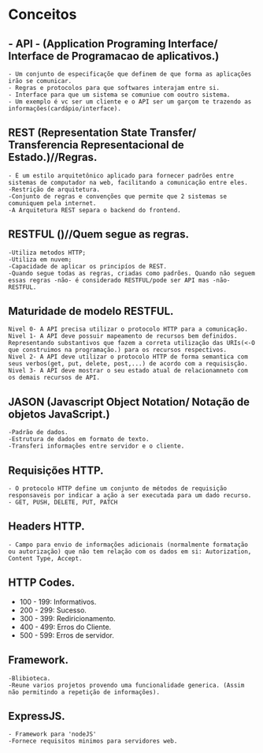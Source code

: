 # Conceitos

## - API - (Application Programing Interface/ Interface de Programacao de aplicativos.)
```
- Um conjunto de especificaçõe que definem de que forma as aplicações irão se comunicar. 
- Regras e protocolos para que softwares interajam entre si. 
- Interface para que um sistema se comuniue com ooutro sistema. 
- Um exemplo é vc ser um cliente e o API ser um garçom te trazendo as informações(cardápio/interface).
```

## REST (Representation State Transfer/ Transferencia Representacional de Estado.)//Regras.
```
- É um estilo arquitetônico aplicado para fornecer padrões entre sistemas de computador na web, facilitando a comunicação entre eles.
-Restrição de arquitetura. 
-Conjunto de regras e convenções que permite que 2 sistemas se comuniquem pela internet.
-A Arquitetura REST separa o backend do frontend.  
```

## RESTFUL ()//Quem segue as regras.
```
-Utiliza metodos HTTP;
-Utiliza em nuvem;
-Capacidade de aplicar os principíos de REST.
-Quando segue todas as regras, criadas como padrões. Quando não seguem essas regras -não- é considerado RESTFUL/pode ser API mas -não- RESTFUL. 
```

## Maturidade de modelo RESTFUL. 
```
Nivel 0- A API precisa utilizar o protocolo HTTP para a comunicação. 
Nivel 1- A API deve possuir mapeamento de recursos bem definidos. Representando substantivos que fazem a correta utilização das URIs(<-O que construimos na programação.) para os recursos respectivos.
Nivel 2- A API deve utilizar o protocolo HTTP de forma semantica com seus verbos(get, put, delete, post,...) de acordo com a requisisção. 
Nivel 3- A API deve mostrar o seu estado atual de relacionamneto com os demais recursos de API. 
```

## JASON (Javascript Object Notation/ Notação de objetos JavaScript.)
```
-Padrão de dados. 
-Estrutura de dados em formato de texto.
-Transferi informações entre servidor e o cliente. 
```

## Requisições HTTP.
```
- O protocolo HTTP define um conjunto de métodos de requisição responsaveis por indicar a ação a ser executada para um dado recurso.
- GET, PUSH, DELETE, PUT, PATCH
```

## Headers HTTP.
```
- Campo para envio de informações adicionais (normalmente formatação ou autorização) que não tem relação com os dados em si: Autorization, Content Type, Accept. 
```

## HTTP Codes. 

- 100 - 199: Informativos. 
- 200 - 299: Sucesso. 
- 300 - 399: Rediricionamento. 
- 400 - 499: Erros do Cliente.
- 500 - 599: Erros de servidor. 


## Framework.
```
-Blibioteca. 
-Reune varios projetos provendo uma funcionalidade generica. (Assim não permitindo a repetição de informações). 
```

## ExpressJS.
```
- Framework para 'nodeJS'
-Fornece requisitos minimos para servidores web. 
```